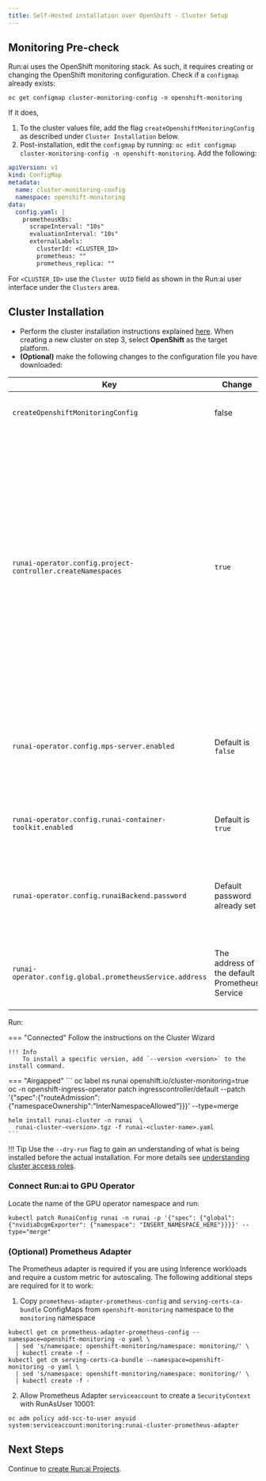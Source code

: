 ```yaml
---
title: Self-Hosted installation over OpenShift - Cluster Setup
---
```


## Monitoring Pre-check 

Run:ai uses the OpenShift monitoring stack. As such, it requires creating or changing the OpenShift monitoring configuration. Check if a `configmap` already exists: 

```
oc get configmap cluster-monitoring-config -n openshift-monitoring
```

If it does,

1. To the cluster values file, add the flag `createOpenshiftMonitoringConfig` as described under `Cluster Installation` below. 
2. Post-installation, edit the `configmap` by running: `oc edit configmap cluster-monitoring-config -n openshift-monitoring`. Add the following:

``` YAML 
apiVersion: v1
kind: ConfigMap
metadata:
  name: cluster-monitoring-config
  namespace: openshift-monitoring
data:
  config.yaml: |
    prometheusK8s:
      scrapeInterval: "10s"
      evaluationInterval: "10s"
      externalLabels:
        clusterId: <CLUSTER_ID>
        prometheus: ""
        prometheus_replica: ""
```
For `<CLUSTER_ID>` use the `Cluster UUID` field as shown in the Run:ai user interface under the `Clusters` area.  

## Cluster Installation

* Perform the cluster installation instructions explained [here](../../../cluster-setup/cluster-install/#step-3-install-runai). When creating a new cluster on step 3, select __OpenShift__ as the target platform.
* __(Optional)__ make the following changes to the configuration file you have downloaded:


|  Key     |  Change  | Description |
|----------|----------|-------------| 
| `createOpenshiftMonitoringConfig` | false | see Monitoring Pre-check above. | 
| `runai-operator.config.project-controller.createNamespaces` |  `true` | Set to `false` if unwilling to provide Run:ai the ability to create namespaces, or would want to create namespaces manually rather than use the Run:ai convention of `runai-<PROJECT-NAME>`. When set to `false`, will require an additional [manual step](project-management.md) when creating new Run:ai Projects. | 
| `runai-operator.config.mps-server.enabled` | Default is `false` | Allow the use of __NVIDIA MPS__. MPS is useful with _Inference_ workloads. Requires [extra permissions](../preparations/#cluster-installation) | 
| `runai-operator.config.runai-container-toolkit.enabled` | Default is `true` | Controls the usage of __Fractions__. Requires [extra permissions](../preparations/#cluster-installation) | 
| `runai-operator.config.runaiBackend.password` | Default password already set  | admin@run.ai password. Need to change only if you have changed the password [here](../backend/#other-changes-to-perform) | 
| `runai-operator.config.global.prometheusService.address` | The address of the default Prometheus Service | If you installed your own custom Prometheus Service, change to its' address |


<!-- 
admission-controller:
  args:
    runaiFractionalMinAllocationEnforcementBytes: 1000000  
-->

Run:


=== "Connected"
    Follow the instructions on the Cluster Wizard
    
    !!! Info
        To install a specific version, add `--version <version>` to the install command.


=== "Airgapped"
    ```
    oc label ns runai openshift.io/cluster-monitoring=true
    oc -n openshift-ingress-operator patch ingresscontroller/default --patch '{"spec":{"routeAdmission":{"namespaceOwnership":"InterNamespaceAllowed"}}}' --type=merge

    helm install runai-cluster -n runai  \ 
      runai-cluster-<version>.tgz -f runai-<cluster-name>.yaml  
    ```

!!! Tip
    Use the  `--dry-run` flag to gain an understanding of what is being installed before the actual installation. For more details see [understanding cluster access roles](../../../config/access-roles/).


### Connect Run:ai to GPU Operator

Locate the name of the GPU operator namespace and run:

```
kubectl patch RunaiConfig runai -n runai -p '{"spec": {"global": {"nvidiaDcgmExporter": {"namespace": "INSERT_NAMESPACE_HERE"}}}}' --type="merge"
```

### (Optional) Prometheus Adapter 
The Prometheus adapter is required if you are using Inference workloads and require a custom metric for autoscaling. The following additional steps are required for it to work:

1. Copy `prometheus-adapter-prometheus-config` and `serving-certs-ca-bundle` ConfigMaps from `openshift-monitoring` namespace to the `monitoring` namespace
```
kubectl get cm prometheus-adapter-prometheus-config --namespace=openshift-monitoring -o yaml \
  | sed 's/namespace: openshift-monitoring/namespace: monitoring/' \
  | kubectl create -f -
kubectl get cm serving-certs-ca-bundle --namespace=openshift-monitoring -o yaml \
  | sed 's/namespace: openshift-monitoring/namespace: monitoring/' \
  | kubectl create -f -
```
2. Allow Prometheus Adapter `serviceaccount` to create a `SecurityContext` with RunAsUser 10001:
```
oc adm policy add-scc-to-user anyuid system:serviceaccount:monitoring:runai-cluster-prometheus-adapter
```





## Next Steps

Continue to [create Run:ai Projects](project-management.md).
